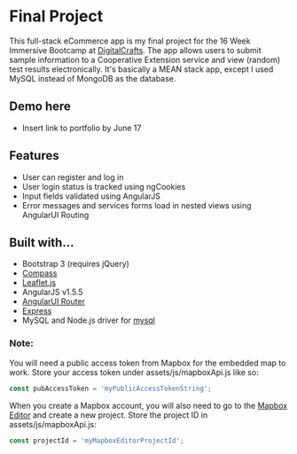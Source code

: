 # Final Project

This full-stack eCommerce app is my final project for the 16 Week Immersive Bootcamp at [DigitalCrafts](http://digitalcrafts.com). The app allows users to submit sample information to a Cooperative Extension service and view (random) test results electronically. It's basically a MEAN stack app, except I used MySQL instead of MongoDB as the database.

## Demo here
* Insert link to portfolio by June 17

## Features
* User can register and log in
* User login status is tracked using ngCookies
* Input fields validated using AngularJS
* Error messages and services forms load in nested views using AngularUI Routing

## Built with...
* Bootstrap 3 (requires jQuery)
* [Compass](http://compass-style.org/)
* [Leaflet.js](http://leafletjs.com/)
* AngularJS v1.5.5
* [AngularUI Router](https://github.com/angular-ui/ui-router)
* [Express](http://expressjs.com/)
* MySQL and Node.js driver for [mysql](https://www.npmjs.com/package/mysql)

### Note:
You will need a public access token from Mapbox for the embedded map to work. Store your access token under assets/js/mapboxApi.js like so:
```javascript
const pubAccessToken = 'myPublicAccessTokenString';
```
When you create a Mapbox account, you will also need to go to the [Mapbox Editor](https://www.mapbox.com/studio/classic/projects/) and create a new project. Store the project ID in assets/js/mapboxApi.js:
```javascript
const projectId = 'myMapboxEditorProjectId';
```